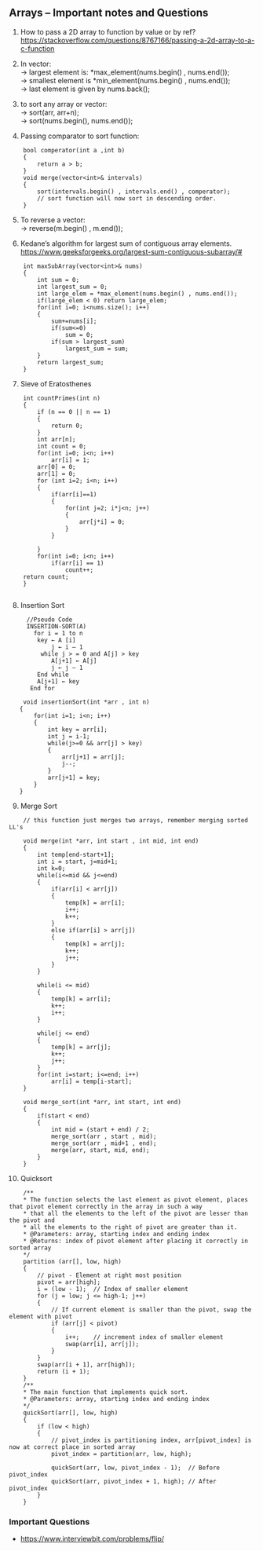 ## Arrays – Important notes and Questions

1) How to pass a 2D array to function by value or by ref? <br>
 https://stackoverflow.com/questions/8767166/passing-a-2d-array-to-a-c-function

2) In vector: <br>
→ largest element is: *max_element(nums.begin() , nums.end()); <br>
→ smallest element is *min_element(nums.begin() , nums.end()); <br>
→ last element is given by nums.back();


3) to sort any array or vector: <br>
→ sort(arr, arr+n); <br>
→ sort(nums.begin(), nums.end());

4) Passing comparator to sort function: <br>
```
    bool comperator(int a ,int b)
    {
        return a > b;
    }
    void merge(vector<int>& intervals) 
    {
        sort(intervals.begin() , intervals.end() , comperator);
        // sort function will now sort in descending order. 
    }
```

5) To reverse a vector: <br>
-> reverse(m.begin() , m.end());

6) Kedane’s algorithm for largest sum of contiguous array elements. <br>
https://www.geeksforgeeks.org/largest-sum-contiguous-subarray/#
```
    int maxSubArray(vector<int>& nums) 
    {
        int sum = 0;
        int largest_sum = 0;
        int large_elem = *max_element(nums.begin() , nums.end());
        if(large_elem < 0) return large_elem;
        for(int i=0; i<nums.size(); i++)
        {
            sum+=nums[i];
            if(sum<=0)
                sum = 0;
            if(sum > largest_sum)
                largest_sum = sum;
        }
        return largest_sum;
    }
```
7) Sieve of Eratosthenes
```
    int countPrimes(int n) 
    {
        if (n == 0 || n == 1)
        {
            return 0;
        }
        int arr[n];
        int count = 0;
        for(int i=0; i<n; i++)
            arr[i] = 1;
        arr[0] = 0;
        arr[1] = 0;
        for (int i=2; i<n; i++)
        {
            if(arr[i]==1)
            {
                for(int j=2; i*j<n; j++)
                {
                    arr[j*i] = 0;
                }
            }

        }
        for(int i=0; i<n; i++)
            if(arr[i] == 1)
                count++;
    return count;
    }
    
```
 8) Insertion Sort
```
     //Pseudo Code
     INSERTION-SORT(A)
       for i = 1 to n
        key ← A [i]
            j ← i – 1
         while j > = 0 and A[j] > key
            A[j+1] ← A[j]
            j ← j – 1
        End while 
        A[j+1] ← key
      End for 
 ```
 ```
     void insertionSort(int *arr , int n)
    {
        for(int i=1; i<n; i++)
        {
            int key = arr[i];
            int j = i-1;
            while(j>=0 && arr[j] > key)
            {
                arr[j+1] = arr[j];
                j--;            
            }
            arr[j+1] = key;
        }
    }
 ```
9) Merge Sort 
```
    // this function just merges two arrays, remember merging sorted LL's

    void merge(int *arr, int start , int mid, int end)
    {
        int temp[end-start+1];
        int i = start, j=mid+1;
        int k=0;
        while(i<=mid && j<=end)
        {
            if(arr[i] < arr[j])
            {
                temp[k] = arr[i];
                i++;
                k++;
            }
            else if(arr[i] > arr[j])
            {
                temp[k] = arr[j];
                k++;
                j++;
            }
        }

        while(i <= mid)
        {
            temp[k] = arr[i];
            k++;
            i++;
        }

        while(j <= end)
        {
            temp[k] = arr[j];
            k++;
            j++;
        }
        for(int i=start; i<=end; i++)
            arr[i] = temp[i-start];
    }

    void merge_sort(int *arr, int start, int end)
    {
        if(start < end)
        {
            int mid = (start + end) / 2;
            merge_sort(arr , start , mid);
            merge_sort(arr , mid+1 , end);
            merge(arr, start, mid, end);
        }
    }
```
10) Quicksort 
```
    /**
    * The function selects the last element as pivot element, places that pivot element correctly in the array in such a way
    * that all the elements to the left of the pivot are lesser than the pivot and
    * all the elements to the right of pivot are greater than it.
    * @Parameters: array, starting index and ending index
    * @Returns: index of pivot element after placing it correctly in sorted array
    */
    partition (arr[], low, high)
    {
        // pivot - Element at right most position
        pivot = arr[high];  
        i = (low - 1);  // Index of smaller element
        for (j = low; j <= high-1; j++)
        {
            // If current element is smaller than the pivot, swap the element with pivot
            if (arr[j] < pivot)
            {
                i++;    // increment index of smaller element
                swap(arr[i], arr[j]);
            }
        }
        swap(arr[i + 1], arr[high]);
        return (i + 1);
    }
    /**
    * The main function that implements quick sort.
    * @Parameters: array, starting index and ending index
    */
    quickSort(arr[], low, high)
    {
        if (low < high)
        {
            // pivot_index is partitioning index, arr[pivot_index] is now at correct place in sorted array
            pivot_index = partition(arr, low, high);

            quickSort(arr, low, pivot_index - 1);  // Before pivot_index
            quickSort(arr, pivot_index + 1, high); // After pivot_index
        }
    }
```
### Important Questions
* https://www.interviewbit.com/problems/flip/


